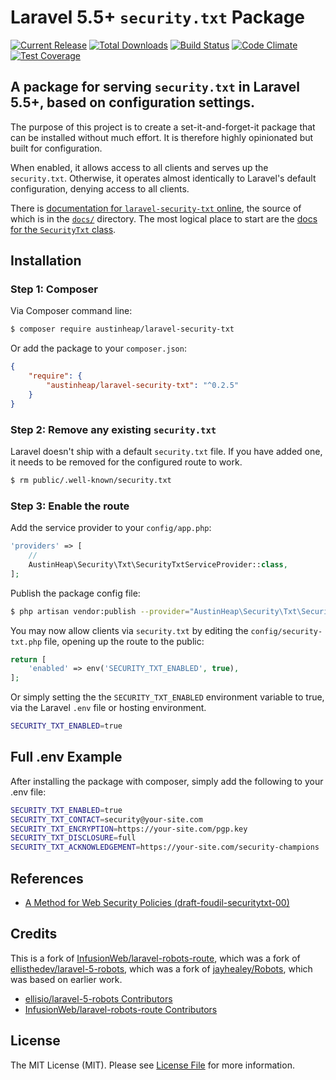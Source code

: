 # Laravel 5.5+ `security.txt` Package

[![Current Release](https://img.shields.io/github/release/austinheap/laravel-security-txt.svg)](https://github.com/austinheap/laravel-security-txt/releases)
[![Total Downloads](https://img.shields.io/packagist/dt/austinheap/laravel-security-txt.svg)](https://packagist.org/packages/austinheap/laravel-security-txt)
[![Build Status](https://travis-ci.org/austinheap/laravel-security-txt.svg?branch=master)](https://travis-ci.org/austinheap/laravel-security-txt)
[![Code Climate](https://codeclimate.com/github/austinheap/laravel-security-txt/badges/gpa.svg)](https://codeclimate.com/github/austinheap/laravel-security-txt)
[![Test Coverage](https://codeclimate.com/github/austinheap/laravel-security-txt/badges/coverage.svg)](https://codeclimate.com/github/austinheap/laravel-security-txt)

## A package for serving `security.txt` in Laravel 5.5+, based on configuration settings.

The purpose of this project is to create a set-it-and-forget-it package that can be
installed without much effort. It is therefore highly opinionated but built
for configuration.

When enabled, it allows access to all clients and serves up the `security.txt`.
Otherwise, it operates almost identically to Laravel's default configuration,
denying access to all clients.

There is [documentation for `laravel-security-txt` online](https://austinheap.github.io/laravel-security-txt/),
the source of which is in the [`docs/`](https://github.com/austinheap/laravel-security-txt/tree/master/docs)
directory. The most logical place to start are the [docs for the `SecurityTxt` class](https://austinheap.github.io/laravel-security-txt/classes/AustinHeap.Security.Txt.SecurityTxt.html).

## Installation

### Step 1: Composer

Via Composer command line:

```bash
$ composer require austinheap/laravel-security-txt
```

Or add the package to your `composer.json`:

```json
{
    "require": {
        "austinheap/laravel-security-txt": "^0.2.5"
    }
}
```

### Step 2: Remove any existing `security.txt`

Laravel doesn't ship with a default `security.txt` file. If you have added one, it needs to be removed for the configured route to work.

```bash
$ rm public/.well-known/security.txt
```

### Step 3: Enable the route

Add the service provider to your `config/app.php`:

```php
'providers' => [
    //
    AustinHeap\Security\Txt\SecurityTxtServiceProvider::class,
];
```

Publish the package config file:

```bash
$ php artisan vendor:publish --provider="AustinHeap\Security\Txt\SecurityTxtServiceProvider"
```

You may now allow clients via `security.txt` by editing the `config/security-txt.php` file, opening up the route to the public:

```php
return [
    'enabled' => env('SECURITY_TXT_ENABLED', true),
];
```

Or simply setting the the `SECURITY_TXT_ENABLED` environment variable to true, via the Laravel `.env` file or hosting environment.

```bash
SECURITY_TXT_ENABLED=true
```

## Full .env Example

After installing the package with composer, simply add the following to your .env file:

```bash
SECURITY_TXT_ENABLED=true
SECURITY_TXT_CONTACT=security@your-site.com
SECURITY_TXT_ENCRYPTION=https://your-site.com/pgp.key
SECURITY_TXT_DISCLOSURE=full
SECURITY_TXT_ACKNOWLEDGEMENT=https://your-site.com/security-champions
```

## References

- [A Method for Web Security Policies (draft-foudil-securitytxt-00)](https://tools.ietf.org/html/draft-foudil-securitytxt-00)

## Credits

This is a fork of [InfusionWeb/laravel-robots-route](https://github.com/InfusionWeb/laravel-robots-route),
which was a fork of [ellisthedev/laravel-5-robots](https://github.com/ellisthedev/laravel-5-robots),
which was a fork of [jayhealey/Robots](https://github.com/jayhealey/Robots),
which was based on earlier work.

- [ellisio/laravel-5-robots Contributors](https://github.com/ellisio/laravel-5-robots/graphs/contributors)
- [InfusionWeb/laravel-robots-route Contributors](https://github.com/InfusionWeb/laravel-robots-route/contributors)

## License

The MIT License (MIT). Please see [License File](LICENSE.md) for more information.
